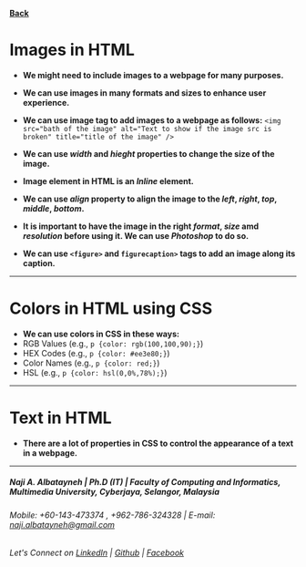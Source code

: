 [**Back**](https://naji-albatayneh.github.io/reading-notes)

# Images in HTML

- **We might need to include images to a webpage for many purposes.**

- **We can use images in many formats and sizes to enhance user experience.**

- **We can use image tag to add images to a webpage as follows:**
`<img src="bath of the image" alt="Text to show if the image src is broken" title="title of the image" />`

- **We can use _width_ and _hieght_ properties to change the size of the image.**

- **Image element in HTML is an _Inline_ element.**

- **We can use _align_ property to align the image to the _left_, _right_, _top_, _middle_, _bottom_.**

- **It is important to have the image in the right _format_, _size_ amd _resolution_ before using it. We can use _Photoshop_ to do so.**

- **We can use `<figure>` and `figurecaption>` tags to add an image along its caption.**

________________________________________________________

# Colors in HTML using CSS

- **We can use colors in CSS in these ways:**
- RGB Values (e.g., `p {color: rgb(100,100,90);}`)
- HEX Codes (e.g., `p {color: #ee3e80;}`)
- Color Names (e.g., `p {color: red;}`)
- HSL (e.g., `p {color: hsl(0,0%,78%);}`)

________________________________________________________

# Text in HTML

- **There are a lot of properties in CSS to control the appearance of a text in a webpage.**

________________________________________________________
##### Naji A. Albatayneh | Ph.D (IT) | Faculty of Computing and Informatics, Multimedia University, Cyberjaya, Selangor, Malaysia

###### Mobile: +60-143-473374 , +962-786-324328 | E-mail: naji.albatayneh@gmail.com

###### Let's Connect on [LinkedIn](https://www.linkedin.com/in/naji-a-albatayneh/) | [Github](https://github.com/naji-albatayneh) | [Facebook](https://web.facebook.com/naji.albatayneh/)
